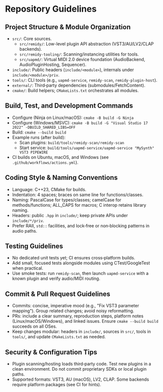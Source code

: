 # Repository Guidelines

## Project Structure & Module Organization
- `src/`: Core sources.
  - `src/remidy/`: Low-level plugin API abstraction (VST3/AU/LV2/CLAP backends).
  - `src/remidy-tooling/`: Scanning/instancing utilities for tools.
  - `src/uapmd/`: Virtual MIDI 2.0 device foundation (AudioBackend, AudioPluginHosting, Sequencer).
- `include/`: Public headers (`include/<module>`), internals under `include/<module>/priv`.
- `tools/`: CLI tools (e.g., `uapmd-service`, `remidy-scan`, `remidy-plugin-host`).
- `external/`: Third‑party dependencies (submodules/FetchContent).
- `cmake/`: Build helpers; `CMakeLists.txt` orchestrates all modules.

## Build, Test, and Development Commands
- Configure (Ninja on Linux/macOS): `cmake -B build -G Ninja`
- Configure (Windows/MSVC): `cmake -B build -G "Visual Studio 17 2022" -DBUILD_SHARED_LIBS=OFF`
- Build: `cmake --build build`
- Example runs (after build):
  - Scan plugins: `build/tools/remidy-scan/remidy-scan`
  - Start service: `build/tools/uapmd-service/uapmd-service "MySynth" VST3 PIPEWIRE`
- CI builds on Ubuntu, macOS, and Windows (see `.github/workflows/actions.yml`).

## Coding Style & Naming Conventions
- Language: C++23, CMake for builds.
- Indentation: 4 spaces; braces on same line for functions/classes.
- Naming: PascalCase for types/classes; camelCase for methods/functions; ALL_CAPS for macros; C interop retains library naming.
- Headers: public `.hpp` in `include/`; keep private APIs under `include/*/priv`.
- Prefer RAII, `std::` facilities, and lock‑free or non‑blocking patterns in audio paths.

## Testing Guidelines
- No dedicated unit tests yet; CI ensures cross‑platform builds.
- Add small, focused tests alongside modules using CTest/GoogleTest when practical.
- Use smoke tests: run `remidy-scan`, then launch `uapmd-service` with a known plugin and verify audio/MIDI routing.

## Commit & Pull Request Guidelines
- Commits: concise, imperative mood (e.g., "Fix VST3 parameter mapping"). Group related changes; avoid noisy reformatting.
- PRs: include a clear summary, reproduction steps, platform notes (Linux/macOS/Windows), and linked issues. Ensure `cmake --build build` succeeds on all OSes.
- Keep changes modular: headers in `include/`, sources in `src/`, tools in `tools/`, and update `CMakeLists.txt` as needed.

## Security & Configuration Tips
- Plugin scanning/hosting loads third‑party code. Test new plugins in a clean environment. Do not commit proprietary SDKs or local plugin paths.
- Supported formats: VST3, AU (macOS), LV2, CLAP. Some backends require platform packages (see CI for hints).

